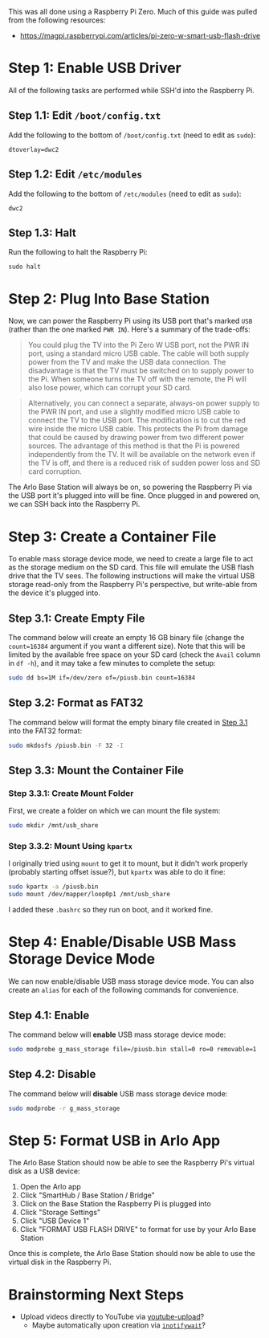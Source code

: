 This was all done using a Raspberry Pi Zero. Much of this guide was pulled from the following resources:
* https://magpi.raspberrypi.com/articles/pi-zero-w-smart-usb-flash-drive

# Step 1: Enable USB Driver
All of the following tasks are performed while SSH'd into the Raspberry Pi.

## Step 1.1: Edit `/boot/config.txt`
Add the following to the bottom of `/boot/config.txt` (need to edit as `sudo`):

```
dtoverlay=dwc2
```

## Step 1.2: Edit `/etc/modules`
Add the following to the bottom of `/etc/modules` (need to edit as `sudo`):

```
dwc2
```

## Step 1.3: Halt
Run the following to halt the Raspberry Pi:

```
sudo halt
```

# Step 2: Plug Into Base Station
Now, we can power the Raspberry Pi using its USB port that's marked `USB` (rather than the one marked `PWR IN`). Here's a summary of the trade-offs:

> You could plug the TV into the Pi Zero W USB port, not the PWR IN port, using a standard micro USB cable. The cable will both supply power from the TV and make the USB data connection. The disadvantage is that the TV must be switched on to supply power to the Pi. When someone turns the TV off with the remote, the Pi will also lose power, which can corrupt your SD card.

> Alternatively, you can connect a separate, always-on power supply to the PWR IN port, and use a slightly modified micro USB cable to connect the TV to the USB port. The modification is to cut the red wire inside the micro USB cable. This protects the Pi from damage that could be caused by drawing power from two different power sources. The advantage of this method is that the Pi is powered independently from the TV. It will be available on the network even if the TV is off, and there is a reduced risk of sudden power loss and SD card corruption.

The Arlo Base Station will always be on, so powering the Raspberry Pi via the USB port it's plugged into will be fine. Once plugged in and powered on, we can SSH back into the Raspberry Pi.

# Step 3: Create a Container File
To enable mass storage device mode, we need to create a large file to act as the storage medium on the SD card. This file will emulate the USB flash drive that the TV sees. The following instructions will make the virtual USB storage read-only from the Raspberry Pi's perspective, but write-able from the device it's plugged into.

## Step 3.1: Create Empty File
The command below will create an empty 16 GB binary file (change the `count=16384` argument if you want a different size). Note that this will be limited by the available free space on your SD card (check the `Avail` column in `df -h`), and it may take a few minutes to complete the setup:

```bash
sudo dd bs=1M if=/dev/zero of=/piusb.bin count=16384
```

## Step 3.2: Format as FAT32
The command below will format the empty binary file created in [Step 3.1](#step-31-create-empty-file) into the FAT32 format:

```bash
sudo mkdosfs /piusb.bin -F 32 -I
```

## Step 3.3: Mount the Container File
### Step 3.3.1: Create Mount Folder
First, we create a folder on which we can mount the file system:

```bash
sudo mkdir /mnt/usb_share
```

### Step 3.3.2: Mount Using `kpartx`
I originally tried using `mount` to get it to mount, but it didn't work properly (probably starting offset issue?), but `kpartx` was able to do it fine:

```bash
sudo kpartx -a /piusb.bin
sudo mount /dev/mapper/loop0p1 /mnt/usb_share
```

I added these `.bashrc` so they run on boot, and it worked fine.

# Step 4: Enable/Disable USB Mass Storage Device Mode
We can now enable/disable USB mass storage device mode. You can also create an `alias` for each of the following commands for convenience.

## Step 4.1: Enable
The command below will **enable** USB mass storage device mode:

```bash
sudo modprobe g_mass_storage file=/piusb.bin stall=0 ro=0 removable=1
```

## Step 4.2: Disable
The command below will **disable** USB mass storage device mode:

```bash
sudo modprobe -r g_mass_storage
```

# Step 5: Format USB in Arlo App
The Arlo Base Station should now be able to see the Raspberry Pi's virtual disk as a USB device:
1. Open the Arlo app
2. Click "SmartHub / Base Station / Bridge"
3. Click on the Base Station the Raspberry Pi is plugged into
4. Click "Storage Settings"
5. Click "USB Device 1"
6. Click "FORMAT USB FLASH DRIVE" to format for use by your Arlo Base Station

Once this is complete, the Arlo Base Station should now be able to use the virtual disk in the Raspberry Pi.

# Brainstorming Next Steps
* Upload videos directly to YouTube via [youtube-upload](https://github.com/tokland/youtube-upload)?
  * Maybe automatically upon creation via [`inotifywait`](https://unix.stackexchange.com/a/323919/244551)?
